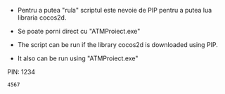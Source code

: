 - Pentru a putea "rula" scriptul este nevoie de PIP pentru a putea lua libraria cocos2d.

- Se poate porni direct cu "ATMProiect.exe"


- The script can be run if the library cocos2d is downloaded using PIP.

- It also can be run using "ATMProiect.exe"

PIN:
    1234
    
    4567